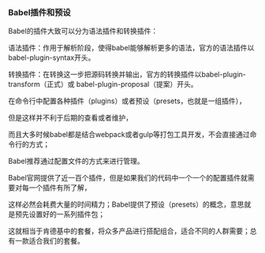### Babel插件和预设

Babel的插件大致可以分为语法插件和转换插件：

语法插件：作用于解析阶段，使得babel能够解析更多的语法，官方的语法插件以babel-plugin-syntax开头。

转换插件：在转换这一步把源码转换并输出，官方的转换插件以babel-plugin-transform（正式）或 babel-plugin-proposal（提案）开头。

在命令行中配置各种插件（plugins）或者预设（presets，也就是一组插件），

但是这样并不利于后期的查看或者维护，

而且大多时候babel都是结合webpack或者gulp等打包工具开发，不会直接通过命令行的方式；

Babel推荐通过配置文件的方式来进行管理。

Babel官网提供了近一百个插件，但是如果我们的代码中一个一个的配置插件就需要对每一个插件有所了解，

这样必然会耗费大量的时间精力；Babel提供了预设（presets）的概念，意思就是预先设置好的一系列插件包；

这就相当于肯德基中的套餐，将众多产品进行搭配组合，适合不同的人群需要；总有一款适合我们的套餐。
